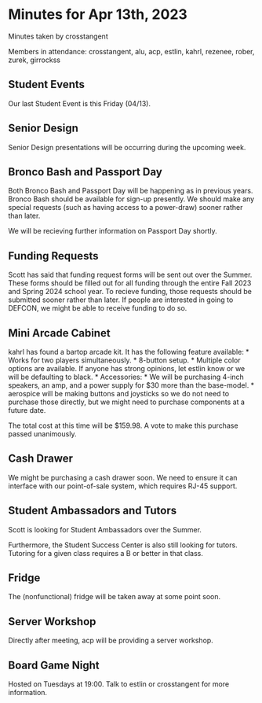 # Minutes for Apr 13th, 2023

Minutes taken by crosstangent

Members in attendance: crosstangent, alu, acp, estlin, kahrl, rezenee, rober, zurek, girrockss

## Student Events

Our last Student Event is this Friday (04/13).

## Senior Design

Senior Design presentations will be occurring during the upcoming week.

## Bronco Bash and Passport Day

Both Bronco Bash and Passport Day will be happening as in previous years. Bronco Bash should be available for sign-up presently. We should make any special requests (such as having access to a power-draw) sooner rather than later.

We will be recieving further information on Passport Day shortly.

## Funding Requests

Scott has said that funding request forms will be sent out over the Summer. These forms should be filled out for all funding through the entire Fall 2023 and Spring 2024 school year. To recieve funding, those requests should be submitted sooner rather than later. If people are interested in going to DEFCON, we might be able to receive funding to do so.

## Mini Arcade Cabinet

kahrl has found a bartop arcade kit. It has the following feature available:
     * Works for two players simultaneously.
     * 8-button setup.
     * Multiple color options are available. If anyone has strong opinions, let estlin know or we will be defaulting to black.
     * Accessories:
        * We will be purchasing 4-inch speakers, an amp, and a power supply for $30 more than the base-model.
        * aerospice will be making buttons and joysticks so we do not need to purchase those directly, but we might need to purchase components at a future date.

The total cost at this time will be $159.98. A vote to make this purchase passed unanimously.

## Cash Drawer

We might be purchasing a cash drawer soon. We need to ensure it can interface with our point-of-sale system, which requires RJ-45 support.

## Student Ambassadors and Tutors

Scott is looking for Student Ambassadors over the Summer.

Furthermore, the Student Success Center is also still looking for tutors. Tutoring for a given class requires a B or better in that class.

## Fridge

The (nonfunctional) fridge will be taken away at some point soon.

## Server Workshop

Directly after meeting, acp will be providing a server workshop.

## Board Game Night

Hosted on Tuesdays at 19:00. Talk to estlin or crosstangent for more information.